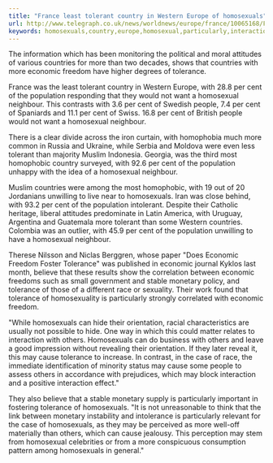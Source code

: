 ```yaml
---
title: "France least tolerant country in Western Europe of homosexuals"
url: http://www.telegraph.co.uk/news/worldnews/europe/france/10065168/France-least-tolerant-country-in-Western-Europe-of-homosexuals.html
keywords: homosexuals,country,europe,homosexual,particularly,interaction,countries,france,population,western,monetary,tolerance,economic,tolerant
---
```

The information which has been monitoring the political and moral attitudes of various countries for more than two decades, shows that countries with more economic freedom have higher degrees of tolerance.

France was the least tolerant country in Western Europe, with 28.8 per cent of the population responding that they would not want a homosexual neighbour. This contrasts with 3.6 per cent of Swedish people, 7.4 per cent of Spaniards and 11.1 per cent of Swiss. 16.8 per cent of British people would not want a homosexual neighbour.

There is a clear divide across the iron curtain, with homophobia much more common in Russia and Ukraine, while Serbia and Moldova were even less tolerant than majority Muslim Indonesia. Georgia, was the third most homophobic country surveyed, with 92.6 per cent of the population unhappy with the idea of a homosexual neighbour.

Muslim countries were among the most homophobic, with 19 out of 20 Jordanians unwilling to live near to homosexuals. Iran was close behind, with 93.2 per cent of the population intolerant. Despite their Catholic heritage, liberal attitudes predominate in Latin America, with Uruguay, Argentina and Guatemala more tolerant than some Western countries. Colombia was an outlier, with 45.9 per cent of the population unwilling to have a homosexual neighbour.

Therese Nilsson and Niclas Berggren, whose paper \"Does Economic Freedom Foster Tolerance\" was published in economic journal Kyklos last month, believe that these results show the correlation between economic freedoms such as small government and stable monetary policy, and tolerance of those of a different race or sexuality. Their work found that tolerance of homosexuality is particularly strongly correlated with economic freedom.

\"While homosexuals can hide their orientation, racial characteristics are usually not possible to hide. One way in which this could matter relates to interaction with others. Homosexuals can do business with others and leave a good impression without revealing their orientation. If they later reveal it, this may cause tolerance to increase. In contrast, in the case of race, the immediate identification of minority status may cause some people to assess others in accordance with prejudices, which may block interaction and a positive interaction effect.\"

They also believe that a stable monetary supply is particularly important in fostering tolerance of homosexuals. \"It is not unreasonable to think that the link between monetary instability and intolerance is particularly relevant for the case of homosexuals, as they may be perceived as more well-off materially than others, which can cause jealousy. This perception may stem from homosexual celebrities or from a more conspicuous consumption pattern among homosexuals in general.\"
